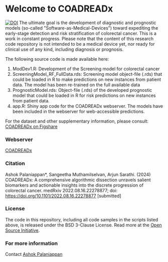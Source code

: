 # Welcome to COADREADx
[![DOI](https://zenodo.org/badge/809892599.svg)](https://zenodo.org/doi/10.5281/zenodo.13790219)
The ultimate goal is the development of diagnostic and prognostic models (so-called "Software-as-Medical-Devices") toward expediting the early-stage detection and risk stratification of colorectal cancer. This is a work in constant progress. Please note that the content of this research code repository is not intended to be a medical device yet, nor ready for clinical use of any kind, including diagnosis or prognosis.

The following source code is made available here:
1. ModDev1.R: Development of the Screening model for colorectal cancer
2. ScreeningModel_RF_FullData.rds: Screening model object-file (.rds) that could be loaded in R to make predictions on new instances from patient data. The model has been re-trained on the full available data
3. PrognosticModel.rds: Object-file (.rds) of the developed prognostic model that could be loaded in R for risk predictions on new instances from patient data.
4. app.R: Shiny app code for the COADREADx webserver. The models have been included in the webserver for web-accessible predictions.

For the dataset and other supplementary information, please consult:
[COADREADx on Figshare](https://doi.org/10.6084/m9.figshare.20489211.v4)

### Webserver
[COADREADx](https://apalanialab.shinyapps.io/coadreadx/)

### Citation
Ashok Palaniappan*, Sangeetha Muthamilselvan, Arjun Sarathi. (2024) COADREADx: A comprehensive algorithmic dissection unravels salient biomarkers and actionable insights into the discrete progression of colorectal cancer. medRxiv 2022.08.16.22278877; doi: https://doi.org/10.1101/2022.08.16.22278877 [submitted]

### License 
The code in this repository, including all code samples in the scripts listed above, is released under the BSD 3-Clause License. Read more at the [Open Source Initiative](https://opensource.org/licenses/MIT).

### For more information
Contact [Ashok Palaniappan](mailto:apalania@scbt.sastra.edu)
